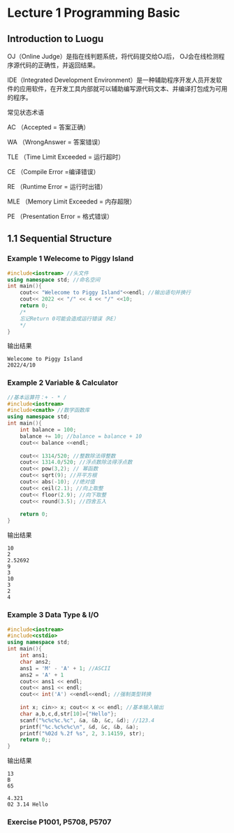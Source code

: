 # Lecture 1 Programming Basic
## Introduction to Luogu
OJ（Online Judge）是指在线判题系统，将代码提交给OJ后， OJ会在线检测程序源代码的正确性，并返回结果。

IDE（Integrated Development Environment）是一种辅助程序开发人员开发软件的应用软件，在开发工具内部就可以辅助编写源代码文本、并编译打包成为可用的程序。

常见状态术语

AC （Accepted = 答案正确）

WA （WrongAnswer = 答案错误）

TLE （Time Limit Exceeded = 运⾏超时）

CE （Compile Error =编译错误）

RE （Runtime Error = 运⾏时出错）

MLE （Memory Limit Exceeded = 内存超限）

PE （Presentation Error = 格式错误）
## 1.1 Sequential Structure
### Example 1 Welecome to Piggy Island
```c++
#include<iostream> //头文件
using namespace std; //命名空间
int main(){
    cout<< "Welecome to Piggy Island"<<endl; //输出语句并换行
    cout<< 2022 << "/" << 4 << "/" <<10;
    return 0;
    /*
    忘记Return 0可能会造成运行错误（RE）
    */
}
```
输出结果
```
Welecome to Piggy Island
2022/4/10
```
### Example 2 Variable & Calculator
```c++
//基本运算符：+ - * /
#include<iostream> 
#include<cmath> //数学函数库
using namespace std;
int main(){
    int balance = 100;
    balance += 10; //balance = balance + 10
    cout<< balance <<endl;
    
    cout<< 1314/520; //整数除法得整数
    cout<< 1314.0/520; //浮点数除法得浮点数
    cout<< pow(3,2); // 幂函数
    cout<< sqrt(9); //开平方根
    cout<< abs(-10); //绝对值
    cout<< ceil(2.1); //向上取整
    cout<< floor(2.9); //向下取整
    cout<< round(3.5); //四舍五入
    
    return 0;
}
```
输出结果
```
10
2
2.52692
9
3
10
3
2
4
```
### Example 3 Data Type & I/O 
``` c++
#include<iostream> 
#include<cstdio>
using namespace std;
int main(){
    int ans1;
    char ans2;
    ans1 = 'M' - 'A' + 1; //ASCII
    ans2 = 'A' + 1
    cout<< ans1 << endl;
    cout<< ans1 << endl;
    cout<< int('A') <<endl<<endl; //强制类型转换
    
    int x; cin>> x; cout<< x << endl; //基本输入输出
    char a,b,c,d,str[10]={"Hello"};
    scanf("%c%c%c.%c", &a, &b, &c, &d); //123.4
    printf("%c.%c%c%c\n", &d, &c, &b, &a);
    printf("%02d %.2f %s", 2, 3.14159, str);
    return 0;;    
}
```
输出结果
```
13
B
65

4.321
02 3.14 Hello
```
### Exercise P1001, P5708, P5707
